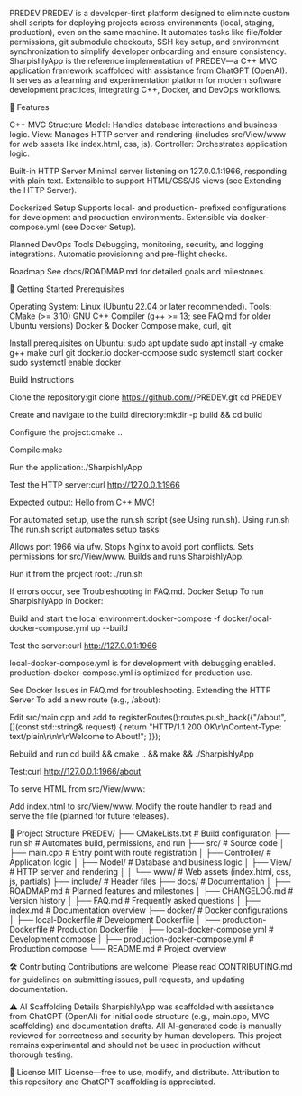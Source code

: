 PREDEV
PREDEV is a developer-first platform designed to eliminate custom shell scripts for deploying projects across environments (local, staging, production), even on the same machine. It automates tasks like file/folder permissions, git submodule checkouts, SSH key setup, and environment synchronization to simplify developer onboarding and ensure consistency.
SharpishlyApp is the reference implementation of PREDEV—a C++ MVC application framework scaffolded with assistance from ChatGPT (OpenAI). It serves as a learning and experimentation platform for modern software development practices, integrating C++, Docker, and DevOps workflows.

📌 Features

C++ MVC Structure
Model: Handles database interactions and business logic.
View: Manages HTTP server and rendering (includes src/View/www for web assets like index.html, css, js).
Controller: Orchestrates application logic.


Built-in HTTP Server
Minimal server listening on 127.0.0.1:1966, responding with plain text.
Extensible to support HTML/CSS/JS views (see Extending the HTTP Server).


Dockerized Setup
Supports local- and production- prefixed configurations for development and production environments.
Extensible via docker-compose.yml (see Docker Setup).


Planned DevOps Tools
Debugging, monitoring, security, and logging integrations.
Automatic provisioning and pre-flight checks.


Roadmap
See docs/ROADMAP.md for detailed goals and milestones.




🚀 Getting Started
Prerequisites

Operating System: Linux (Ubuntu 22.04 or later recommended).
Tools:
CMake (>= 3.10)
GNU C++ Compiler (g++ >= 13; see FAQ.md for older Ubuntu versions)
Docker & Docker Compose
make, curl, git



Install prerequisites on Ubuntu:
sudo apt update
sudo apt install -y cmake g++ make curl git docker.io docker-compose
sudo systemctl start docker
sudo systemctl enable docker

Build Instructions

Clone the repository:git clone https://github.com/<username>/PREDEV.git
cd PREDEV


Create and navigate to the build directory:mkdir -p build && cd build


Configure the project:cmake ..


Compile:make


Run the application:./SharpishlyApp


Test the HTTP server:curl http://127.0.0.1:1966

Expected output: Hello from C++ MVC!

For automated setup, use the run.sh script (see Using run.sh).
Using run.sh
The run.sh script automates setup tasks:

Allows port 1966 via ufw.
Stops Nginx to avoid port conflicts.
Sets permissions for src/View/www.
Builds and runs SharpishlyApp.

Run it from the project root:
./run.sh

If errors occur, see Troubleshooting in FAQ.md.
Docker Setup
To run SharpishlyApp in Docker:

Build and start the local environment:docker-compose -f docker/local-docker-compose.yml up --build


Test the server:curl http://127.0.0.1:1966




local-docker-compose.yml is for development with debugging enabled.
production-docker-compose.yml is optimized for production use.

See Docker Issues in FAQ.md for troubleshooting.
Extending the HTTP Server
To add a new route (e.g., /about):

Edit src/main.cpp and add to registerRoutes():routes.push_back({"/about", [](const std::string& request) {
    return "HTTP/1.1 200 OK\r\nContent-Type: text/plain\r\n\r\nWelcome to About!";
}});


Rebuild and run:cd build && cmake .. && make && ./SharpishlyApp


Test:curl http://127.0.0.1:1966/about



To serve HTML from src/View/www:

Add index.html to src/View/www.
Modify the route handler to read and serve the file (planned for future releases).


📂 Project Structure
PREDEV/
├── CMakeLists.txt          # Build configuration
├── run.sh                 # Automates build, permissions, and run
├── src/                   # Source code
│   ├── main.cpp           # Entry point with route registration
│   ├── Controller/        # Application logic
│   ├── Model/             # Database and business logic
│   ├── View/              # HTTP server and rendering
│   │   └── www/          # Web assets (index.html, css, js, partials)
├── include/               # Header files
├── docs/                  # Documentation
│   ├── ROADMAP.md        # Planned features and milestones
│   ├── CHANGELOG.md       # Version history
│   ├── FAQ.md             # Frequently asked questions
│   ├── index.md           # Documentation overview
├── docker/                # Docker configurations
│   ├── local-Dockerfile   # Development Dockerfile
│   ├── production-Dockerfile # Production Dockerfile
│   ├── local-docker-compose.yml # Development compose
│   ├── production-docker-compose.yml # Production compose
└── README.md              # Project overview


🛠 Contributing
Contributions are welcome! Please read CONTRIBUTING.md for guidelines on submitting issues, pull requests, and updating documentation.

⚠️ AI Scaffolding Details
SharpishlyApp was scaffolded with assistance from ChatGPT (OpenAI) for initial code structure (e.g., main.cpp, MVC scaffolding) and documentation drafts. All AI-generated code is manually reviewed for correctness and security by human developers. This project remains experimental and should not be used in production without thorough testing.

📜 License
MIT License—free to use, modify, and distribute. Attribution to this repository and ChatGPT scaffolding is appreciated.